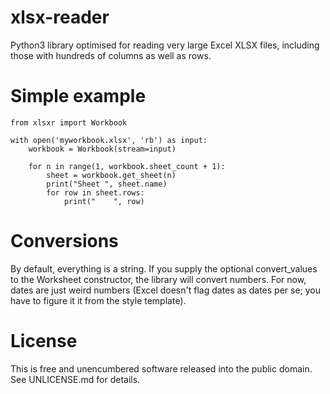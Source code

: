 xlsx-reader
===========

Python3 library optimised for reading very large Excel XLSX files, including those with hundreds of columns as well as rows. 

# Simple example

```
from xlsxr import Workbook

with open('myworkbook.xlsx', 'rb') as input:
    workbook = Workbook(stream=input)

    for n in range(1, workbook.sheet_count + 1):
        sheet = workbook.get_sheet(n)
        print("Sheet ", sheet.name)
        for row in sheet.rows:
            print("    ", row)
```

# Conversions

By default, everything is a string. If you supply the optional convert_values to the Worksheet constructor, the library will convert numbers. For now, dates are just weird numbers (Excel doesn't flag dates as dates per se; you have to figure it it from the style template).


# License

This is free and unencumbered software released into the public domain. See UNLICENSE.md for details.